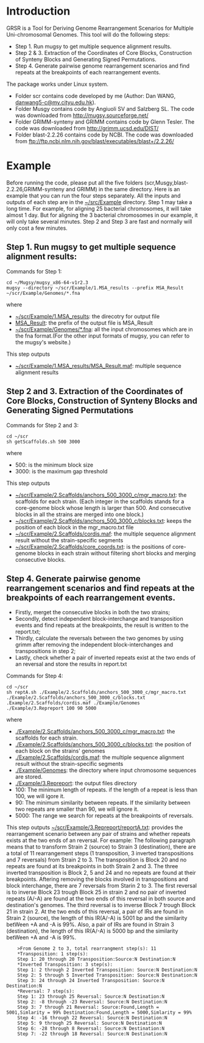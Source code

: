 
# Introduction
GRSR is a Tool for Deriving Genome Rearrangement Scenarios for Multiple Uni-chromosomal Genomes. This tool will do the following steps:
* Step 1. Run mugsy to get multiple sequence alignment results.
* Step 2 & 3. Extraction of the Coordinates of Core Blocks, Construction of Synteny Blocks and Generating Signed Permutations.
* Step 4. Generate pairwise genome rearrangement scenarios and find repeats at the breakpoints of each rearrangement events.

The package works under Linux system.
* Folder scr contains code developed by me (Author: Dan WANG, danwang5-c@my.cityu.edu.hk).
* Folder Musgy contains code by Angiuoli SV and Salzberg SL. The code was downloaded from http://mugsy.sourceforge.net/
* Folder GRIMM-synteny and GRIMM contains code by Glenn Tesler. The code was downloaded from http://grimm.ucsd.edu/DIST/
* Folder blast-2.2.26 contains code by NCBI. The code was downloaded from ftp://ftp.ncbi.nlm.nih.gov/blast/executables/blast+/2.2.26/ 

# Example  
Before running the code, please put all the five folders (scr,Musgy,blast-2.2.26,GRIMM-synteny and GRIMM) in the same directory.
Here is an example that you can run the four steps separately. All the inputs and outputs of each step are in the [~/src/Example](src/Example) directory. Step 1 may take a long time. For example, for aligning 25 bacterial chromosomes, it will take almost 1 day. But for aligning the 3 bacterial chromosomes in our example, it will only take several minutes. Step 2 and Step 3 are fast and normally will only cost a few minutes.
## Step 1. Run mugsy to get multiple sequence alignment results:
Commands for Step 1:
```
cd ~/Mugsy/mugsy_x86-64-v1r2.3
mugsy --directory ~/scr/Example/1.MSA_results --prefix MSA_Result ~/scr/Example/Genomes/*.fna
```
where
* [~/scr/Example/1.MSA_results](scr/Example/1.MSA_results): the direcotry for output file
* [MSA_Result](scr/Example/1.MSA_results/MSA_Result.maf): the prefix of the output file is MSA_Result
* [~/scr/Example/Genomes/*.fna](scr/Example/Genomes): all the input chromosomes which are in the fna format.(For the other input formats of mugsy, you can refer to the mugsy's website.)

This step outputs
 * [~/scr/Example/1.MSA_results/MSA_Result.maf](scr/Example/1.MSA_results/MSA_Result.maf): multiple sequence alignment results

## Step 2 and 3. Extraction of the Coordinates of Core Blocks, Construction of Synteny Blocks and Generating Signed Permutations
Commands for Step 2 and 3:
```
cd ~/scr
sh getScaffolds.sh 500 3000
```
where 
* 500: is the minimum block size
* 3000: is the maximum gap threshold

This step outputs
* [~/scr/Example/2.Scaffolds/anchors_500_3000_c/mgr_macro.txt](scr/Example/2.Scaffolds/anchors_500_3000_c/mgr_macro.txt): the scaffolds for each strain. (Each integer in the scaffolds stands for a core-genome block whose length is larger than 500. And consecutive blocks in all the strains are merged into one block.)
* [~/scr/Example/2.Scaffolds/anchors_500_3000_c/blocks.txt](scr/Example/2.Scaffolds/anchors_500_3000_c/blocks.txt): keeps the position of each block in the mgr_macro.txt file
* [~/scr/Example/2.Scaffolds/cordis.maf](scr/Example/2.Scaffolds/cordis.maf): the multiple sequence alignment result without the strain-specific segments
* [~/scr/Example/2.Scaffolds/core_coords.txt](scr/Example/2.Scaffolds/core_coords.txt): is the positions of core-genome blocks in each strain without filtering short blocks and merging consecutive blocks.
 
## Step 4. Generate pairwise genome rearrangement scenarios and find repeats at the breakpoints of each rearrangement events.
- Firstly, merget the consecutive blocks in both the two strains;
- Secondly, detect independent block-interchange and transposition events and find repeats at the breakpoints, the result is written to the report.txt;
- Thirdly, calculate the reversals between the two genomes by using grimm after removing the independent block-interchanges and transpositions in step 2;
- Lastly, check whether a pair of inverted repeats exist at the two ends of an reversal and store the results in report.txt

Commands for Step 4:
```
cd ~/scr
sh reptA.sh ./Example/2.Scaffolds/anchors_500_3000_c/mgr_macro.txt ./Example/2.Scaffolds/anchors_500_3000_c/blocks.txt .Example/2.Scaffolds/cordis.maf ./Example/Genomes ./Example/3.Repreport 100 90 5000
```
where
* [./Example/2.Scaffolds/anchors_500_3000_c/mgr_macro.txt](scr/Example/2.Scaffolds/anchors_500_3000_c/mgr_macro.txt): the scaffolds for each strain.
* [./Example/2.Scaffolds/anchors_500_3000_c/blocks.txt](scr/Example/2.Scaffolds/anchors_500_3000_c/blocks.txt): the position of each block on the strains' genomes
* [./Example/2.Scaffolds/cordis.maf](scr/Example/2.Scaffolds/cordis.maf): the multiple sequence alignment result without the strain-specific segments
* [./Example/Genomes](scr/Example/Genomes): the directory where input chromosome sequences are stored.
* [./Example/3.Repreport](scr/Example/3.Repreport): the output files directory 
* 100: The minimum length of repeats. if the length of a repeat is less than 100, we will igore it.
* 90: The minimum similarity between repeats. If the similarity between two repeats are smaller than 90, we will ignore it.
* 5000: The range we search for repeats at the breakpoints of reversals.

This step outputs [~/scr/Example/3.Repreport/reportA.txt](scr/Example/3.Repreport/reportA.txt): provides the rearrangement scenario between any pair of strains and whether repeats exists at the two ends of an reversal. For example: The following paragraph means that to transform Strain 2 (source) to Strain 3 (destination), there are a total of 11 rearrangement steps (1 transposition, 3 inverted transpositions and 7 reversals) from Strain 2 to 3. The transposition is Block 20 and no repeats are found at its breakpoints in both Strain 2 and 3. The three inverted transposition is Block 2, 5 and 24 and no repeats are found at their breakpoints. Aftering removing the blocks involved in transpositions and block interchange, there are 7 reversals from Starin 2 to 3. The first reversal is to inverse Block 23 trough Block 25 in strain 2 and no pair of inverted repeats (A/-A) are found at the two ends of this reversal in both source and destination's genomes. The third reversal is to inverse Block 7 trough Block 21 in strain 2. At the two ends of this reversal, a pair of IRs are found in Strain 2 (source), the length of this IR(A/-A) is 5001 bp and the similarity betWeen +A and -A is 99%. Also, a pair of IRs are found in Strain 3 (destination), the length of this IR(A/-A) is 5000 bp and the similarity betWeen +A and -A is 99%.
```
	>From Genome 2 to 3, total rearrangment step(s): 11
	*Transposition: 1 step(s):
	Step 1: 20 through 20 Transposition:Source:N Destination:N
	*Inverted Transposition: 3 step(s):
	Step 1: 2 through 2 Inverted Transposition: Source:N Destination:N
	Step 2: 5 through 5 Inverted Transposition: Source:N Destination:N
	Step 3: 24 through 24 Inverted Transposition: Source:N Destination:N
	*Reversal: 7 step(s):
	Step 1: 23 through 25 Reversal: Source:N Destination:N
	Step 2: -8 through -23 Reversal: Source:N Destination:N
	Step 3: 7 through 21 Reversal: Source:Found,Length = 5001,Simlarity = 99% Destination:Found,Length = 5000,Simlarity = 99%
	Step 4: -16 through 22 Reversal: Source:N Destination:N
	Step 5: 9 through 25 Reversal: Source:N Destination:N
	Step 6: -28 through 8 Reversal: Source:N Destination:N
	Step 7: -22 through 18 Reversal: Source:N Destination:N
```
